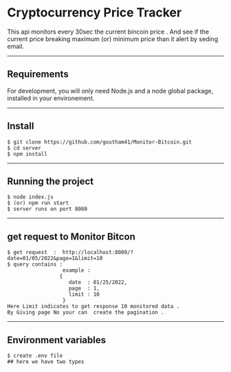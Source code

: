 # Cryptocurrency Price Tracker

This api monitors every 30sec the current bincoin price .
And see if the current price breaking maximum (or) minimum price than it alert by seding email.

---
## Requirements

For development, you will only need Node.js and a node global package, installed in your environement.

---
## Install

    $ git clone https://github.com/goutham41/Monitor-Bitcoin.git
    $ cd server
    $ npm install
    
---
## Running the project

    $ node index.js 
    $ (or) npm run start 
    $ server runs on port 8080
 
---
## get request to Monitor Bitcon

    $ get request  :  http://localhost:8080/?date=01/05/2022&page=1&limit=10
    $ query contains : 
                      example : 
                     {
                        date  : 01/25/2022,
                        page  : 1,
                        limit : 10
                      }
    Here Limit indicates to get response 10 monitored data .
    By Giving page No your can  create the pagination .
 
---
## Environment variables 
    
    $ create .env file 
    ## here we have two types 
    
